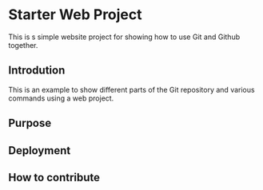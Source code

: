 # Starter Web Project

This is s simple website project for showing how to use Git and Github together.

## Introdution

This is an example to show different parts of the Git repository and various commands using a web project.

## Purpose

## Deployment

## How to contribute